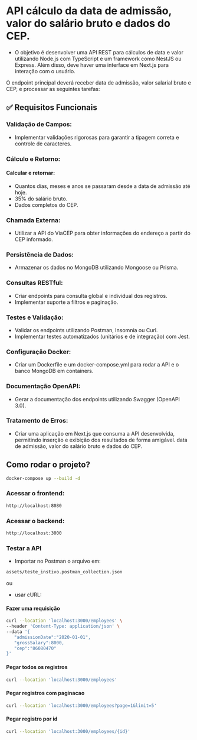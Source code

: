 # API cálculo da data de admissão, valor do salário bruto e dados do CEP.

* O objetivo é desenvolver uma API REST para cálculos de data e valor utilizando Node.js com TypeScript e um framework como NestJS ou Express. 
      Além disso, deve haver uma interface em Next.js para interação com o usuário.
    
O endpoint principal deverá receber data de admissão, valor salarial bruto e CEP, e processar as seguintes tarefas:

## ✅ Requisitos Funcionais
### Validação de Campos:
- Implementar validações rigorosas para garantir a tipagem correta e controle de caracteres.
### Cálculo e Retorno:

#### Calcular e retornar:
- Quantos dias, meses e anos se passaram desde a data de admissão até hoje.
- 35% do salário bruto.
- Dados completos do CEP.

### Chamada Externa:
- Utilizar a API do ViaCEP para obter informações do endereço a partir do CEP informado.

### Persistência de Dados: 
- Armazenar os dados no MongoDB utilizando Mongoose ou Prisma.

### Consultas RESTful:
- Criar endpoints para consulta global e individual dos registros.
- Implementar suporte a filtros e paginação.

### Testes e Validação:
- Validar os endpoints utilizando Postman, Insomnia ou Curl.
- Implementar testes automatizados (unitários e de integração) com Jest.

### Configuração Docker:
- Criar um Dockerfile e um docker-compose.yml para rodar a API e o banco MongoDB em containers.
### Documentação OpenAPI:
- Gerar a documentação dos endpoints utilizando Swagger (OpenAPI 3.0).

### Tratamento de Erros:
- Criar uma aplicação em Next.js que consuma a API desenvolvida, permitindo inserção e exibição dos resultados de forma amigável. data de admissão, valor do salário bruto e dados do CEP.

## Como rodar o projeto?

```sh
docker-compose up --build -d
```
### Acessar o frontend:
```sh
http://localhost:8080
```
### Acessar o backend:
```sh
http://localhost:3000
```
### Testar a API
- Importar no Postman o arquivo em:

```sh
assets/teste_instivo.postman_collection.json

```

ou

- usar cURL:

#### Fazer uma requisição
```sh
curl --location 'localhost:3000/employees' \
--header 'Content-Type: application/json' \
--data '{
   "admissionDate":"2020-01-01",
   "grossSalary":8000,
   "cep":"86080470"
}'
```

#### Pegar todos os registros
```sh
curl --location 'localhost:3000/employees'

```
#### Pegar registros com paginacao
```sh
curl --location 'localhost:3000/employees?page=1&limit=5'

```

#### Pegar registro por id
```sh
curl --location 'localhost:3000/employees/{id}'
```



